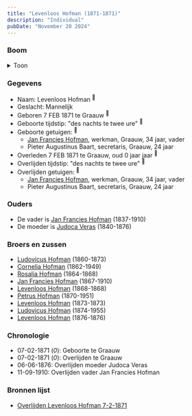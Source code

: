 ```yaml
---
title: "Levenloos Hofman (1871-1871)"
description: "Individual"
pubDate: "November 20 2024"
---
```


### Boom
<details><summary>Toon</summary>

![test](https://www.plantuml.com/plantuml/svg/ZPBVQy8m4CVVyrSS-h0deRLgfuYuZdQRZ27inwkapQcXQI99EYdY_xwezGSJDfyIxhxVkmztDpQMQbiMWfYSonNLj82KPlb2grAoHoMK1gkfD2w5qf8bPmWPrvd0mn-BbQsWm295RGuXOr6ZijKAoKNLJ51ZO4C085AQeVvOyYoNQCnmM50kHoC8o9QGEvZkMnboS3GcL4BY43AE1fxLlA2o0TJ0Y-TvGHUW6GT9DubSwSsSes1R60vIcbQpL5ahS302_nuc3s_k2K9uqfIMwmkfoKiXPbIoMQQLCQboI3kF3-_n5Fo-xnqzsnDHoLH6uGirDMUKqA4aKHp4mPye7UzcXXvCFdVOOUyAOJXO8sDSBfoixK4IHqxNy_SqYQFn0sWAlbZQ2eLGQqUq9VN0MgrQGMhiSw1ske1BjJjzScptYjyeXLA_5-0qS5hV_ui8Qz3Glta6rnPt8sEKpDti3m00)
</details>

### Gegevens
- Naam: Levenloos Hofman <sup><a href="../s00416/" style="text-decoration:none" title="Overlijden Levenloos Hofman 7-2-1871">:link:</a></sup>
- Geslacht: Mannelijk
- Geboren 7 FEB 1871 te Graauw <sup><a href="../s00416/" style="text-decoration:none" title="Overlijden Levenloos Hofman 7-2-1871">:link:</a></sup>
- Geboorte tijdstip: "des nachts te twee ure" <sup><a href="../s00416/" style="text-decoration:none" title="Overlijden Levenloos Hofman 7-2-1871">:link:</a></sup>
- Geboorte getuigen: <sup><a href="../s00416/" style="text-decoration:none" title="Overlijden Levenloos Hofman 7-2-1871">:link:</a></sup>
  - [Jan Francies Hofman](../i00035/), werkman, Graauw, 34 jaar, vader
  - Pieter Augustinus Baart, secretaris, Graauw, 24 jaar
- Overleden 7 FEB 1871 te Graauw, oud 0 jaar jaar <sup><a href="../s00416/" style="text-decoration:none" title="Overlijden Levenloos Hofman 7-2-1871">:link:</a></sup>
- Overlijden tijdstip: "des nachts te twee ure" <sup><a href="../s00416/" style="text-decoration:none" title="Overlijden Levenloos Hofman 7-2-1871">:link:</a></sup>
- Overlijden getuigen: <sup><a href="../s00416/" style="text-decoration:none" title="Overlijden Levenloos Hofman 7-2-1871">:link:</a></sup>
  - [Jan Francies Hofman](../i00035/), werkman, Graauw, 34 jaar, vader
  - Pieter Augustinus Baart, secretaris, Graauw, 24 jaar

### Ouders
- De vader is [Jan Francies Hofman](../i00035/) (1837-1910)
- De moeder is [Judoca Veras](../i00037/) (1840-1876)

### Broers en zussen
- [Ludovicus Hofman](../i00243/) (1860-1873)
- [Cornelia Hofman](../i00244/) (1862-1949)
- [Rosalia Hofman](../i00245/) (1864-1868)
- [Jan Francies Hofman](../i00246/) (1867-1910)
- [Levenloos Hofman](../i00247/) (1868-1868)
- [Petrus Hofman](../i00248/) (1870-1951)
- [Levenloos Hofman](../i00250/) (1873-1873)
- [Ludovicus Hofman](../i00251/) (1874-1955)
- [Levenloos Hofman](../i00252/) (1876-1876)

### Chronologie
- 07-02-1871 (<i>0</i>): Geboorte te Graauw
- 07-02-1871 (<i>0</i>): Overlijden te Graauw
- 06-06-1876: Overlijden moeder Judoca Veras
- 11-09-1910: Overlijden vader Jan Francies Hofman

### Bronnen lijst
- [Overlijden Levenloos Hofman 7-2-1871](../s00416/)
